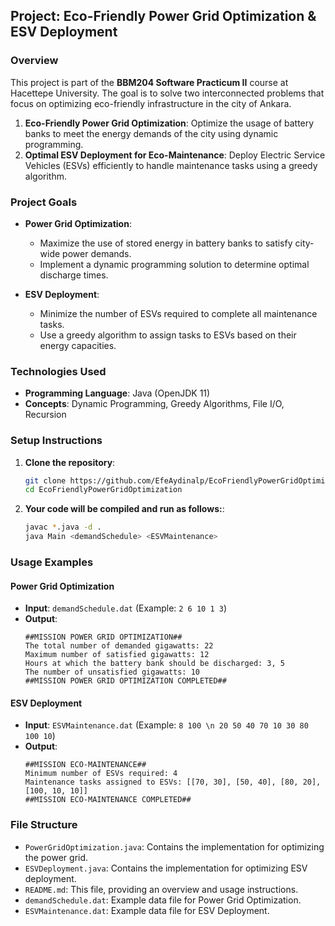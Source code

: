 

## Project: Eco-Friendly Power Grid Optimization & ESV Deployment

### Overview

This project is part of the **BBM204 Software Practicum II** course at Hacettepe University. The goal is to solve two interconnected problems that focus on optimizing eco-friendly infrastructure in the city of Ankara.

1. **Eco-Friendly Power Grid Optimization**: Optimize the usage of battery banks to meet the energy demands of the city using dynamic programming.
2. **Optimal ESV Deployment for Eco-Maintenance**: Deploy Electric Service Vehicles (ESVs) efficiently to handle maintenance tasks using a greedy algorithm.

### Project Goals

- **Power Grid Optimization**:
  - Maximize the use of stored energy in battery banks to satisfy city-wide power demands.
  - Implement a dynamic programming solution to determine optimal discharge times.
  
- **ESV Deployment**:
  - Minimize the number of ESVs required to complete all maintenance tasks.
  - Use a greedy algorithm to assign tasks to ESVs based on their energy capacities.

### Technologies Used

- **Programming Language**: Java (OpenJDK 11)
- **Concepts**: Dynamic Programming, Greedy Algorithms, File I/O, Recursion

### Setup Instructions

1. **Clone the repository**:
    ```bash
    git clone https://github.com/EfeAydinalp/EcoFriendlyPowerGridOptimization
    cd EcoFriendlyPowerGridOptimization
    ```


2. **Your code will be compiled and run as follows:**:
    ```bash
    javac *.java -d .
    java Main <demandSchedule> <ESVMaintenance>
    ```



### Usage Examples

#### Power Grid Optimization
- **Input**: `demandSchedule.dat` (Example: `2 6 10 1 3`)
- **Output**:
    ```plaintext
    ##MISSION POWER GRID OPTIMIZATION##
    The total number of demanded gigawatts: 22
    Maximum number of satisfied gigawatts: 12
    Hours at which the battery bank should be discharged: 3, 5
    The number of unsatisfied gigawatts: 10
    ##MISSION POWER GRID OPTIMIZATION COMPLETED##
    ```

#### ESV Deployment
- **Input**: `ESVMaintenance.dat` (Example: `8 100 \n 20 50 40 70 10 30 80 100 10`)
- **Output**:
    ```plaintext
    ##MISSION ECO-MAINTENANCE##
    Minimum number of ESVs required: 4
    Maintenance tasks assigned to ESVs: [[70, 30], [50, 40], [80, 20], [100, 10, 10]]
    ##MISSION ECO-MAINTENANCE COMPLETED##
    ```

### File Structure

- `PowerGridOptimization.java`: Contains the implementation for optimizing the power grid.
- `ESVDeployment.java`: Contains the implementation for optimizing ESV deployment.
- `README.md`: This file, providing an overview and usage instructions.
- `demandSchedule.dat`: Example data file for Power Grid Optimization.
- `ESVMaintenance.dat`: Example data file for ESV Deployment.


